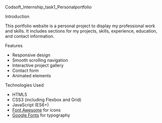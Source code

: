 Codsoft_Internship_task1_Personalportfolio

Introduction

This portfolio website is a personal project to display my professional work and skills. It includes sections for my projects, skills, experience, education, and contact information.

Features

- Responsive design
- Smooth scrolling navigation
- Interactive project gallery
- Contact form
- Animated elements

 Technologies Used

- HTML5
- CSS3 (including Flexbox and Grid)
- JavaScript (ES6+)
- [Font Awesome](https://fontawesome.com/) for icons
- [Google Fonts](https://fonts.google.com/) for typography
